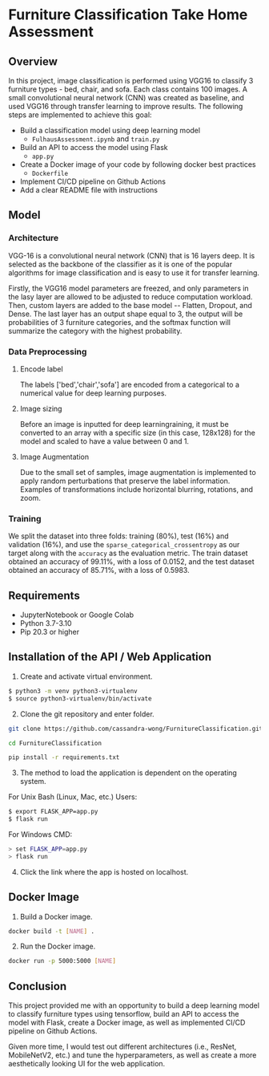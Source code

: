 # Furniture Classification Take Home Assessment

## Overview

In this project, image classification is performed using VGG16 to classify 3 furniture types - bed, chair, and sofa. Each class contains 100 images. A small convolutional neural network (CNN) was created as baseline, and used VGG16 through transfer learning to improve results. The following steps are implemented to achieve this goal:

- Build a classification model using deep learning model
  - `FulhausAssessment.ipynb` and `train.py`
- Build an API to access the model using Flask
  - `app.py`
- Create a Docker image of your code by following docker best practices
  - `Dockerfile`
- Implement CI/CD pipeline on Github Actions
- Add a clear README file with instructions

## Model

### Architecture

VGG-16 is a convolutional neural network (CNN) that is 16 layers deep. It is selected as the backbone of the classifier as it is one of the popular algorithms for image classification and is easy to use it for transfer learning. 

Firstly, the VGG16 model parameters are freezed, and only parameters in the lasy layer are allowed to be adjusted to reduce computation workload. Then, custom layers are added to the base model -- Flatten, Dropout, and Dense. The last layer has an output shape equal to 3, the output will be probabilities of 3 furniture categories, and the softmax function will summarize the category with the highest probability.

### Data Preprocessing

1. Encode label

    The labels ['bed','chair','sofa'] are encoded from a categorical to a numerical value for deep learning purposes.

2. Image sizing

    Before an image is inputted for deep learningraining, it must be converted to an array with a specific size (in this case, 128x128) for the model and scaled to have a value between 0 and 1.

3. Image Augmentation

    Due to the small set of samples, image augmentation is implemented to apply random perturbations that preserve the label information. Examples of transformations include horizontal blurring, rotations, and zoom.

### Training

We split the dataset into three folds: training (80%), test (16%) and validation (16%), and use the `sparse_categorical_crossentropy` as our target along with the `accuracy` as the evaluation metric. The train dataset obtained an accuracy of 99.11%, with a loss of 0.0152, and the test dataset obtained an accuracy of 85.71%, with a loss of 0.5983. 

## Requirements

- JupyterNotebook or Google Colab
- Python 3.7-3.10
- Pip 20.3 or higher

## Installation of the API / Web Application

1. Create and activate virtual environment.

```sh
$ python3 -m venv python3-virtualenv
$ source python3-virtualenv/bin/activate
```

2. Clone the git repository and enter folder.

```sh
git clone https://github.com/cassandra-wong/FurnitureClassification.git
```
```sh
cd FurnitureClassification
```
```sh
pip install -r requirements.txt 
```

3. The method to load the application is dependent on the operating system.

For Unix Bash (Linux, Mac, etc.) Users:
```sh
$ export FLASK_APP=app.py 
$ flask run
```

For Windows CMD:
```sh
> set FLASK_APP=app.py 
> flask run
```

4. Click the link where the app is hosted on localhost.


## Docker Image

1. Build a Docker image.

```sh
docker build -t [NAME] .
```

2. Run the Docker image.
```sh
docker run -p 5000:5000 [NAME]
```

## Conclusion

This project provided me with an opportunity to build a deep learning model to classify furniture types using tensorflow, build an API to access the model with Flask, create a Docker image, as well as implemented CI/CD pipeline on Github Actions. 

Given more time, I would test out different architectures (i.e., ResNet, MobileNetV2, etc.) and tune the hyperparameters, as well as create a more aesthetically looking UI for the web application. 
